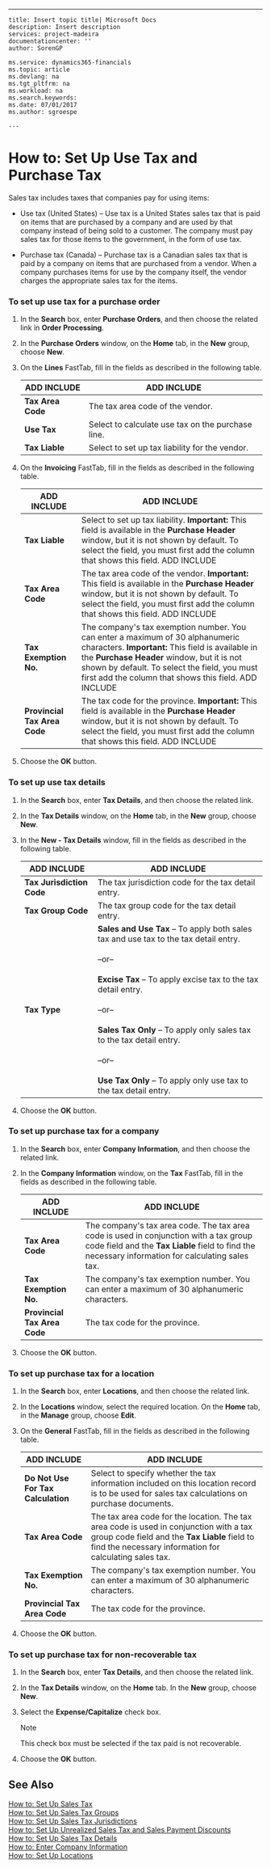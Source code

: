 ---
    title: Insert topic title| Microsoft Docs
    description: Insert description
    services: project-madeira
    documentationcenter: ''
    author: SorenGP

    ms.service: dynamics365-financials
    ms.topic: article
    ms.devlang: na
    ms.tgt_pltfrm: na
    ms.workload: na
    ms.search.keywords:
    ms.date: 07/01/2017
    ms.author: sgroespe

    ---
# How to: Set Up Use Tax and Purchase Tax
Sales tax includes taxes that companies pay for using items:  
  
-   Use tax \(United States\) – Use tax is a United States sales tax that is paid on items that are purchased by a company and are used by that company instead of being sold to a customer. The company must pay sales tax for those items to the government, in the form of use tax.  
  
-   Purchase tax \(Canada\) – Purchase tax is a Canadian sales tax that is paid by a company on items that are purchased from a vendor. When a company purchases items for use by the company itself, the vendor charges the appropriate sales tax for the items.  
  
### To set up use tax for a purchase order  
  
1.  In the **Search** box, enter **Purchase Orders**, and then choose the related link in **Order Processing**.  
  
2.  In the **Purchase Orders** window, on the **Home** tab, in the **New** group, choose **New**.  
  
3.  On the **Lines** FastTab, fill in the fields as described in the following table.  
  
    |ADD INCLUDE<!--[!INCLUDE[bp_tablefield](../../ApplicationDesign/includes/bp_tablefield_md.md)]-->|ADD INCLUDE<!--[!INCLUDE[bp_tabledescription](../../ApplicationDesign/includes/bp_tabledescription_md.md)]-->|  
    |---------------------------------|---------------------------------------|  
    |**Tax Area Code**|The tax area code of the vendor.|  
    |**Use Tax**|Select to calculate use tax on the purchase line.|  
    |**Tax Liable**|Select to set up tax liability for the vendor.|  
  
4.  On the **Invoicing** FastTab, fill in the fields as described in the following table.  
  
    |ADD INCLUDE<!--[!INCLUDE[bp_tablefield](../../ApplicationDesign/includes/bp_tablefield_md.md)]-->|ADD INCLUDE<!--[!INCLUDE[bp_tabledescription](../../ApplicationDesign/includes/bp_tabledescription_md.md)]-->|  
    |---------------------------------|---------------------------------------|  
    |**Tax Liable**|Select to set up tax liability. **Important:**  This field is available in the **Purchase Header** window, but it is not shown by default. To select the field, you must first add the column that shows this field. ADD INCLUDE<!--[!INCLUDE[bp_customize](../../Finance/includes/bp_customize_md.md)]-->|  
    |**Tax Area Code**|The tax area code of the vendor. **Important:**  This field is available in the **Purchase Header** window, but it is not shown by default. To select the field, you must first add the column that shows this field. ADD INCLUDE<!--[!INCLUDE[bp_customize](../../Finance/includes/bp_customize_md.md)]-->|  
    |**Tax Exemption No.**|The company's tax exemption number. You can enter a maximum of 30 alphanumeric characters. **Important:**  This field is available in the **Purchase Header** window, but it is not shown by default. To select the field, you must first add the column that shows this field. ADD INCLUDE<!--[!INCLUDE[bp_customize](../../Finance/includes/bp_customize_md.md)]-->|  
    |**Provincial Tax Area Code**|The tax code for the province. **Important:**  This field is available in the **Purchase Header** window, but it is not shown by default. To select the field, you must first add the column that shows this field. ADD INCLUDE<!--[!INCLUDE[bp_customize](../../Finance/includes/bp_customize_md.md)]-->|  
  
5.  Choose the **OK** button.  
  
### To set up use tax details  
  
1.  In the **Search** box, enter **Tax Details**, and then choose the related link.  
  
2.  In the **Tax Details** window, on the **Home** tab, in the **New** group, choose **New**.  
  
3.  In the **New \- Tax Details** window, fill in the fields as described in the following table.  
  
    |ADD INCLUDE<!--[!INCLUDE[bp_tablefield](../../ApplicationDesign/includes/bp_tablefield_md.md)]-->|ADD INCLUDE<!--[!INCLUDE[bp_tabledescription](../../ApplicationDesign/includes/bp_tabledescription_md.md)]-->|  
    |---------------------------------|---------------------------------------|  
    |**Tax Jurisdiction Code**|The tax jurisdiction code for the tax detail entry.|  
    |**Tax Group Code**|The tax group code for the tax detail entry.|  
    |**Tax Type**|**Sales and Use Tax** – To apply both sales tax and use tax to the tax detail entry.<br /><br /> –or–<br /><br /> **Excise Tax** – To apply excise tax to the tax detail entry.<br /><br /> –or–<br /><br /> **Sales Tax Only** – To apply only sales tax to the tax detail entry.<br /><br /> –or–<br /><br /> **Use Tax Only** – To apply only use tax to the tax detail entry.|  
  
4.  Choose the **OK** button.  
  
### To set up purchase tax for a company  
  
1.  In the **Search** box, enter **Company Information**, and then choose the related link.  
  
2.  In the **Company Information** window, on the **Tax** FastTab, fill in the fields as described in the following table.  
  
    |ADD INCLUDE<!--[!INCLUDE[bp_tablefield](../../ApplicationDesign/includes/bp_tablefield_md.md)]-->|ADD INCLUDE<!--[!INCLUDE[bp_tabledescription](../../ApplicationDesign/includes/bp_tabledescription_md.md)]-->|  
    |---------------------------------|---------------------------------------|  
    |**Tax Area Code**|The company's tax area code. The tax area code is used in conjunction with a tax group code field and the **Tax Liable** field to find the necessary information for calculating sales tax.|  
    |**Tax Exemption No.**|The company's tax exemption number. You can enter a maximum of 30 alphanumeric characters.|  
    |**Provincial Tax Area Code**|The tax code for the province.|  
  
3.  Choose the **OK** button.  
  
### To set up purchase tax for a location  
  
1.  In the **Search** box, enter **Locations**, and then choose the related link.  
  
2.  In the **Locations** window, select the required location. On the **Home** tab, in the **Manage** group, choose **Edit**.  
  
3.  On the **General** FastTab, fill in the fields as described in the following table.  
  
    |ADD INCLUDE<!--[!INCLUDE[bp_tablefield](../../ApplicationDesign/includes/bp_tablefield_md.md)]-->|ADD INCLUDE<!--[!INCLUDE[bp_tabledescription](../../ApplicationDesign/includes/bp_tabledescription_md.md)]-->|  
    |---------------------------------|---------------------------------------|  
    |**Do Not Use For Tax Calculation**|Select to specify whether the tax information included on this location record is to be used for sales tax calculations on purchase documents.|  
    |**Tax Area Code**|The tax area code for the location. The tax area code is used in conjunction with a tax group code field and the **Tax Liable** field to find the necessary information for calculating sales tax.|  
    |**Tax Exemption No.**|The company's tax exemption number. You can enter a maximum of 30 alphanumeric characters.|  
    |**Provincial Tax Area Code**|The tax code for the province.|  
  
4.  Choose the **OK** button.  
  
### To set up purchase tax for non\-recoverable tax  
  
1.  In the **Search** box, enter **Tax Details**, and then choose the related link.  
  
2.  In the **Tax Details** window, on the **Home** tab. In the **New** group, choose **New**.  
  
3.  Select the **Expense\/Capitalize** check box.  
  
    > [!NOTE]  
    >  This check box must be selected if the tax paid is not recoverable.  
  
4.  Choose the **OK** button.  
  
## See Also  
 [How to: Set Up Sales Tax](../../LocalFunctionalityForMicrosoftDynamicsNav2016/Canada/how-to-set-up-sales-tax.md)   
 [How to: Set Up Sales Tax Groups](../../LocalFunctionalityForMicrosoftDynamicsNav2016/Canada/how-to-set-up-sales-tax-groups.md)   
 [How to: Set Up Sales Tax Jurisdictions](../../LocalFunctionalityForMicrosoftDynamicsNav2016/Canada/how-to-set-up-sales-tax-jurisdictions.md)   
 [How to: Set Up Unrealized Sales Tax and Sales Payment Discounts](../../LocalFunctionalityForMicrosoftDynamicsNav2016/Canada/how-to-set-up-unrealized-sales-tax-and-sales-payment-discounts.md)   
 [How to: Set Up Sales Tax Details](../../LocalFunctionalityForMicrosoftDynamicsNav2016/Canada/how-to-set-up-sales-tax-details.md)   
 [How to: Enter Company Information](../../Finance/how-to-enter-company-information.md)   
 [How to: Set Up Locations](../../DesignAndEngineering/how-to-set-up-locations.md)